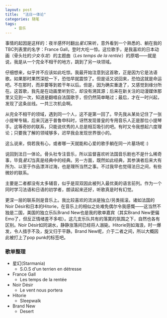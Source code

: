 ```yaml
---
layout: post
title:  "法日一体论"
categories: 随笔
tags: 
    - 音乐
---
```


事情的起因是这样的：夜半感怀时翻出*星幻*来听，意外看到一个熟悉的、躺在我的TBC列表里的名字：France Gall，登时大吃一惊。这位歌手，是我喜欢的日本动画（骨头社的*少女与龙*）的主题曲（*Les temps de la rentée*）的原唱——就是说，我是从一个完全不相干的地方，跳到了另一块领域。

<!--break-->

仔细想来，似乎并不应该如此吃惊。我最开始注意到这首歌，正是因为它是法语歌。如果那时果然深挖一下，恐怕早就震惊了。但是话又说回来，恐怕这就是命运吧。不在那时，而非要等到若干年以后。但是，因为确实重逢了，又感觉到缘分所在。这首歌，我先是在动画里听到它，却没有溯其源；后来在新关注的动漫媒体那里又见到一次，知道是翻唱自法国歌手，但仍然简单略过；最后，才在一时兴起，发现了这条丝线。一共三次机会啊。

从完全不相干的领域，遇到同一个人，这不是第一回了。早先我从某处记住了一张小提琴专辑，后来沉迷于普鲁申科时，讶然发现普皇的专用音乐人正是那位小提琴手。这等奇妙的联系，只能说优秀的人总是相互吸引的吧。有时又令我想起六度理论；只要我了解的领域够多，迟早我会发现世界很小的。

这么说来，倘若我有心，或者哪一天就能和心爱的歌手躺在同一片墓场呢 :)

说回到法日一体论。骨头社专注音乐，所以监督喜欢听法国音乐剧也不是什么稀奇事，毕竟*星幻*当真是经典中的经典。另一方面，既然如此经典，其参演者后来大有所为、以至于作品漂洋过海，也是理所当然之事。不过我早也觉得法日之间，有些微妙的联系。

主要是二者都没有太多辅音，似乎是双双因此被列入最优美的语言前列。作为一个同时学习法语和日语的初学者，朗读起来还好，听歌真是时有幻觉。

更深一层的联系则是音乐上。我比较喜欢的流派是独立/另类摇滚。诸如法国的Noir Désir和日本的Hitorie，在音乐上的相似之处难免偶尔令我感慨——这当然不独是二国，美国的独立乐队Brand New也是我的歌单嘉宾（其实Brand New更偏Emo了，但反正情绪差不多啦）。这几支乐队共有的落寞的氛围之下，自然也各有区别。Noir Désir如同湖水，静静涨落间已经将人溺毙。Hitorie则如海浪，时一爆发，令人措手不及，旋又归于平静。Brand New呢，介于二者之间，所以大概因此被打上了pop punk的标签吧。

### 歌单整理

- 星幻(Starmania)
  - S.O.S d'un terrien en détresse
- France Gall
  - Les temps de la rentée
- Noir Désir
  - Le vent nous portera
- Hitorie
  - Sleepwalk
- Brand New
  - Desert